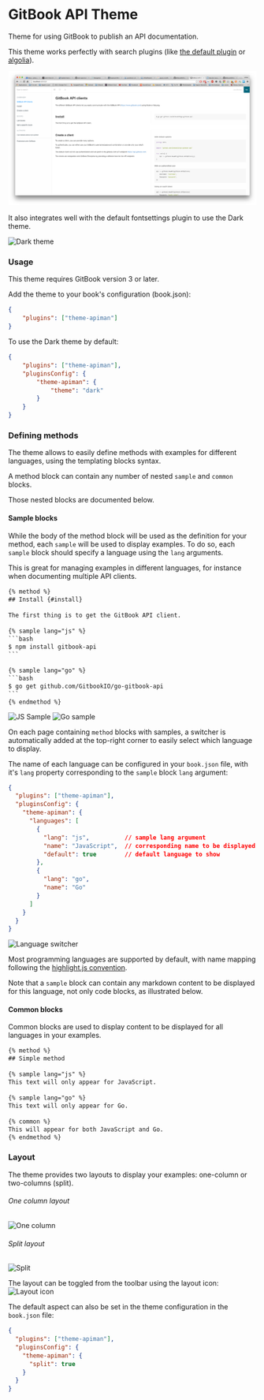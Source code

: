 # GitBook API Theme

Theme for using GitBook to publish an API documentation.

This theme works perfectly with search plugins (like [the default plugin](https://github.com/GitbookIO/plugin-search) or [algolia](https://github.com/GitbookIO/plugin-algolia)).

![Screenshot](img/theme-apiman.png)

It also integrates well with the default fontsettings plugin to use the Dark theme.

![Dark theme](img/theme-dark.png)

### Usage

This theme requires GitBook version 3 or later.

Add the theme to your book's configuration (book.json):

```json
{
    "plugins": ["theme-apiman"]
}
```

To use the Dark theme by default:

```json
{
    "plugins": ["theme-apiman"],
    "pluginsConfig": {
        "theme-apiman": {
            "theme": "dark"
        }
    }
}
```

### Defining methods

The theme allows to easily define methods with examples for different languages, using the templating blocks syntax.

A method block can contain any number of nested `sample` and `common` blocks.

Those nested blocks are documented below.

#### Sample blocks

While the body of the method block will be used as the definition for your method, each `sample` will be used to display examples. To do so, each `sample` block should specify a language using the `lang` arguments.

This is great for managing examples in different languages, for instance when documenting multiple API clients.

    {% method %}
    ## Install {#install}

    The first thing is to get the GitBook API client.

    {% sample lang="js" %}
    ```bash
    $ npm install gitbook-api
    ```

    {% sample lang="go" %}
    ```bash
    $ go get github.com/GitbookIO/go-gitbook-api
    ```
    {% endmethod %}

![JS Sample](img/sample-js.png)
![Go sample](img/sample-go.png)

On each page containing `method` blocks with samples, a switcher is automatically added at the top-right corner to easily select which language to display.

The name of each language can be configured in your `book.json` file, with it's `lang` property corresponding to the `sample` block `lang` argument:

```json
{
  "plugins": ["theme-apiman"],
  "pluginsConfig": {
    "theme-apiman": {
      "languages": [
        {
          "lang": "js",          // sample lang argument
          "name": "JavaScript",  // corresponding name to be displayed
          "default": true        // default language to show
        },
        {
          "lang": "go",
          "name": "Go"
        }
      ]
    }
  }
}
```

![Language switcher](img/lang-switcher.png)

Most programming languages are supported by default, with name mapping following the [highlight.js convention](http://highlightjs.readthedocs.io/en/latest/css-classes-reference.html#language-names-and-aliases).

Note that a `sample` block can contain any markdown content to be displayed for this language, not only code blocks, as illustrated below.


#### Common blocks

Common blocks are used to display content to be displayed for all languages in your examples.

    {% method %}
    ## Simple method

    {% sample lang="js" %}
    This text will only appear for JavaScript.

    {% sample lang="go" %}
    This text will only appear for Go.

    {% common %}
    This will appear for both JavaScript and Go.
    {% endmethod %}


### Layout

The theme provides two layouts to display your examples: one-column or two-columns (split).

###### One column layout
![One column](img/one-column.png)

###### Split layout
![Split](img/split.png)

The layout can be toggled from the toolbar using the layout icon: ![Layout icon](img/layout-icon.png)

The default aspect can also be set in the theme configuration in the `book.json` file:

```json
{
  "plugins": ["theme-apiman"],
  "pluginsConfig": {
    "theme-apiman": {
      "split": true
    }
  }
}
```
